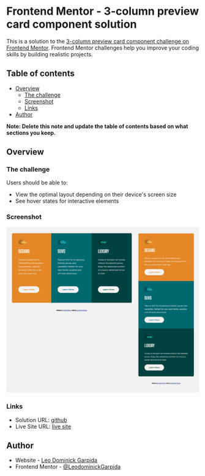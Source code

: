 # Frontend Mentor - 3-column preview card component solution

This is a solution to the [3-column preview card component challenge on Frontend Mentor](https://www.frontendmentor.io/challenges/3column-preview-card-component-pH92eAR2-). Frontend Mentor challenges help you improve your coding skills by building realistic projects. 

## Table of contents

- [Overview](#overview)
  - [The challenge](#the-challenge)
  - [Screenshot](#screenshot)
  - [Links](#links)
- [Author](#author)


**Note: Delete this note and update the table of contents based on what sections you keep.**

## Overview

### The challenge

Users should be able to:

- View the optimal layout depending on their device's screen size
- See hover states for interactive elements

### Screenshot

![3 Column Previe Card](./screenshot.jpg)


### Links

- Solution URL: [github](https://github.com/LeodominickGarpida/3-column-preview-card-component)
- Live Site URL: [live site](https://leodominickgarpida.github.io/3-column-preview-card-component/)

## Author

- Website - [Leo Dominick Garpida](https://github.com/LeodominickGarpida)
- Frontend Mentor - [@LeodominickGarpida](https://www.frontendmentor.io/profile/LeodominickGarpida)



